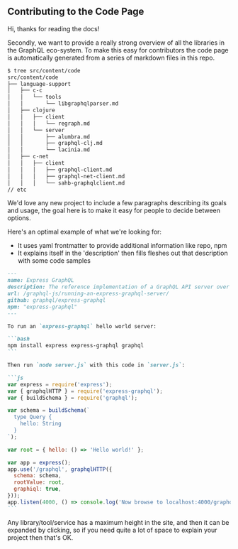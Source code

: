 ## Contributing to the Code Page

Hi, thanks for reading the docs! 

Secondly, we want to provide a really strong overview of all the libraries in the GraphQL eco-system. To make this
easy for contributors the code page is automatically generated from a series of markdown files in this repo.

```sh
$ tree src/content/code
src/content/code
├── language-support
│   ├── c-c
│   │   └── tools
│   │       └── libgraphqlparser.md
│   ├── clojure
│   │   ├── client
│   │   │   └── regraph.md
│   │   └── server
│   │       ├── alumbra.md
│   │       ├── graphql-clj.md
│   │       └── lacinia.md
│   ├── c-net
│   │   ├── client
│   │   │   ├── graphql-client.md
│   │   │   ├── graphql-net-client.md
│   │   │   └── sahb-graphqlclient.md
// etc
```

We'd love any new project to include a few paragraphs describing its goals and usage, the goal here is to make it easy for people to decide between options.

Here's an optimal example of what we're looking for:

- It uses yaml frontmatter to provide additional information like repo, npm
- It explains itself in the 'description' then fills fleshes out that description with some code samples

````md
---
name: Express GraphQL
description: The reference implementation of a GraphQL API server over an Express webserver. You can use this to run GraphQL in conjunction with a regular Express webserver, or as a standalone GraphQL server.
url: /graphql-js/running-an-express-graphql-server/
github: graphql/express-graphql
npm: "express-graphql"
---

To run an `express-graphql` hello world server:

```bash
npm install express express-graphql graphql
```

Then run `node server.js` with this code in `server.js`:

```js
var express = require('express');
var { graphqlHTTP } = require('express-graphql');
var { buildSchema } = require('graphql');

var schema = buildSchema(`
  type Query {
    hello: String
  }
`);

var root = { hello: () => 'Hello world!' };

var app = express();
app.use('/graphql', graphqlHTTP({
  schema: schema,
  rootValue: root,
  graphiql: true,
}));
app.listen(4000, () => console.log('Now browse to localhost:4000/graphql'));
```

````

Any library/tool/service has a maximum height in the site, and then it can be expanded by clicking, so if you need quite a lot of space to explain your project then that's OK.
